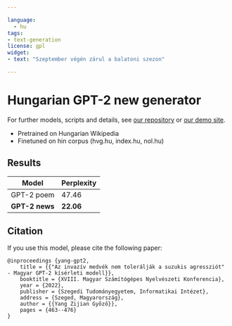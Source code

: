 ```yaml
---

language:
  - hu
tags:
- text-generation
license: gpl
widget:
- text: "Szeptember végén zárul a balatoni szezon"

---
```


# Hungarian GPT-2 new generator

For further models, scripts and details, see [our repository](https://github.com/nytud/neural-models) or [our demo site](https://juniper.nytud.hu/demo/nlp).

- Pretrained on Hungarian Wikipedia
- Finetuned on hin corpus (hvg.hu, index.hu, nol.hu)


## Results

| Model | Perplexity |
| ------------- | ------------- |
| GPT-2 poem  | 47.46 | 
| **GPT-2 news** | **22.06** | 


## Citation
If you use this model, please cite the following paper:
```
@inproceedings {yang-gpt2,
    title = {{"Az invazív medvék nem tolerálják a suzukis agressziót" - Magyar GPT-2 kísérleti modell}},
	booktitle = {XVIII. Magyar Számítógépes Nyelvészeti Konferencia},
	year = {2022},
	publisher = {Szegedi Tudományegyetem, Informatikai Intézet},
	address = {Szeged, Magyarország},
	author = {{Yang Zijian Győző}},
	pages = {463--476}
}

```
